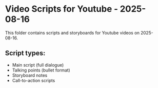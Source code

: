 # Video Scripts for Youtube - 2025-08-16

This folder contains scripts and storyboards for Youtube videos on 2025-08-16.

## Script types:
- Main script (full dialogue)
- Talking points (bullet format)
- Storyboard notes
- Call-to-action scripts
